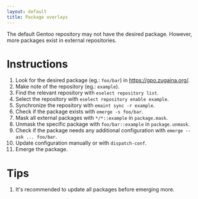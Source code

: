 ```yaml
---
layout: default
title: Package overlays
---
```


The default Gentoo repository may not have the desired package. However, more packages exist in external repositories.

# Instructions

1. Look for the desired package (eg.: `foo/bar`) in https://gpo.zugaina.org/.
2. Make note of the repository (eg.: `example`).
3. Find the relevant repository with `eselect repository list`.
4. Select the repository with `eselect repository enable example`.
5. Synchronize the repository with `emaint sync -r example`.
6. Check if the package exists with `emerge -s foo/bar`.
7. Mask all external packages with `*/*::example` in `package.mask`.
8. Unmask the specific package with `foo/bar::example` in `package.unmask`.
9. Check if the package needs any additional configuration with `emerge --ask ... foo/bar`.
10. Update configuration manually or with `dispatch-conf`.
11. Emerge the package.

# Tips

1. It's recommended to update all packages before emerging more.
